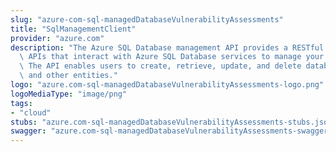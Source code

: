 ```yaml
---
slug: "azure-com-sql-managedDatabaseVulnerabilityAssessments"
title: "SqlManagementClient"
provider: "azure.com"
description: "The Azure SQL Database management API provides a RESTful set of web\
  \ APIs that interact with Azure SQL Database services to manage your databases.\
  \ The API enables users to create, retrieve, update, and delete databases, servers,\
  \ and other entities."
logo: "azure.com-sql-managedDatabaseVulnerabilityAssessments-logo.png"
logoMediaType: "image/png"
tags:
- "cloud"
stubs: "azure.com-sql-managedDatabaseVulnerabilityAssessments-stubs.json"
swagger: "azure.com-sql-managedDatabaseVulnerabilityAssessments-swagger.json"
---
```

